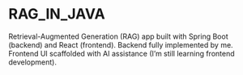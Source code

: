 # RAG_IN_JAVA
Retrieval-Augmented Generation (RAG) app built with Spring Boot (backend) and React (frontend). Backend fully implemented by me. Frontend UI scaffolded with AI assistance (I’m still learning frontend development).
